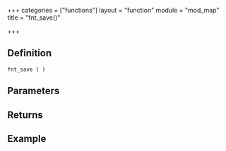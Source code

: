 +++
categories = ["functions"]
layout = "function"
module = "mod_map"
title = "fnt_save()"

+++

## Definition

    fnt_save ( )

## Parameters

## Returns

## Example
